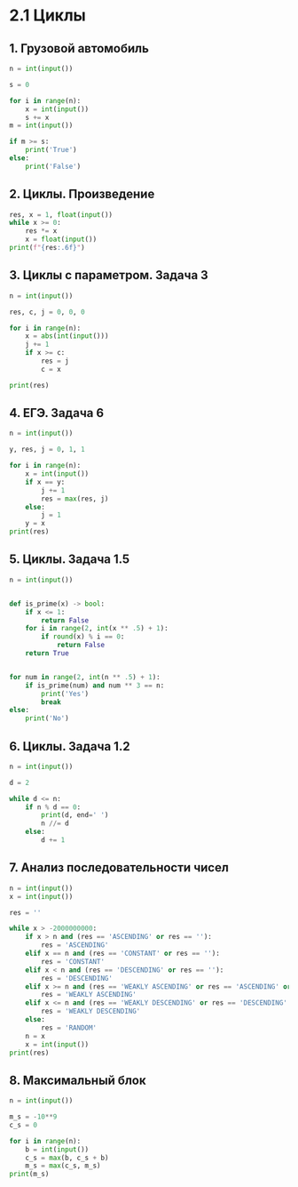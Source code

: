 # 2.1 Циклы
## 1. Грузовой автомобиль
```python
n = int(input())

s = 0

for i in range(n):
    x = int(input())
    s += x
m = int(input())

if m >= s:
    print('True')
else:
    print('False')
```
## 2. Циклы. Произведение
```python
res, x = 1, float(input())
while x >= 0:
    res *= x
    x = float(input())
print(f"{res:.6f}")
```
## 3. Циклы с параметром. Задача 3
```python
n = int(input())

res, c, j = 0, 0, 0

for i in range(n):
    x = abs(int(input()))
    j += 1
    if x >= c:
        res = j
        c = x

print(res)
```
## 4. ЕГЭ. Задача 6
```python
n = int(input())

y, res, j = 0, 1, 1

for i in range(n):
    x = int(input())
    if x == y:
        j += 1
        res = max(res, j)
    else:
        j = 1
    y = x
print(res)
```
## 5. Циклы. Задача 1.5
```python
n = int(input())


def is_prime(x) -> bool:
    if x <= 1:
        return False
    for i in range(2, int(x ** .5) + 1):
        if round(x) % i == 0:
            return False
    return True


for num in range(2, int(n ** .5) + 1):
    if is_prime(num) and num ** 3 == n:
        print('Yes')
        break
else:
    print('No')
```
## 6. Циклы. Задача 1.2
```python
n = int(input())

d = 2

while d <= n:
    if n % d == 0:
        print(d, end=' ')
        n //= d
    else:
        d += 1
```
## 7. Анализ последовательности чисел
```python
n = int(input())
x = int(input())

res = ''

while x > -2000000000:
    if x > n and (res == 'ASCENDING' or res == ''):
        res = 'ASCENDING'
    elif x == n and (res == 'CONSTANT' or res == ''):
        res = 'CONSTANT'
    elif x < n and (res == 'DESCENDING' or res == ''):
        res = 'DESCENDING'
    elif x >= n and (res == 'WEAKLY ASCENDING' or res == 'ASCENDING' or res == 'CONSTANT'):
        res = 'WEAKLY ASCENDING'
    elif x <= n and (res == 'WEAKLY DESCENDING' or res == 'DESCENDING' or res == 'CONSTANT'):
        res = 'WEAKLY DESCENDING'
    else:
        res = 'RANDOM'
    n = x
    x = int(input())
print(res)
```
## 8. Максимальный блок
```python
n = int(input())

m_s = -10**9
c_s = 0

for i in range(n):
    b = int(input())
    c_s = max(b, c_s + b)
    m_s = max(c_s, m_s)
print(m_s)
```
